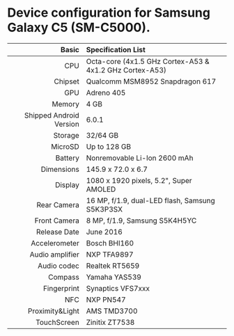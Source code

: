 Device configuration for Samsung Galaxy C5 (SM-C5000).
========================================

Basic   | Specification List
-------:|:-------------------------
CPU     | Octa-core (4x1.5 GHz Cortex-A53 & 4x1.2 GHz Cortex-A53)
Chipset | Qualcomm MSM8952 Snapdragon 617
GPU     | Adreno 405
Memory  | 4 GB
Shipped Android Version | 6.0.1
Storage | 32/64 GB
MicroSD | Up to 128 GB
Battery | Nonremovable Li-Ion 2600 mAh
Dimensions | 145.9 x 72.0 x 6.7
Display | 1080 x 1920 pixels, 5.2", Super AMOLED
Rear Camera  | 16 MP, f/1.9, dual-LED flash, Samsung S5K3P3SX
Front Camera | 8 MP, f/1.9, Samsung S5K4H5YC
Release Date | June 2016
Accelerometer | Bosch BHI160
Audio amplifier | NXP TFA9897
Audio codec | Realtek RT5659
Compass | Yamaha YAS539
Fingerprint | Synaptics VFS7xxx
NFC | NXP PN547
Proximity&Light | AMS TMD3700
TouchScreen | Zinitix ZT7538
